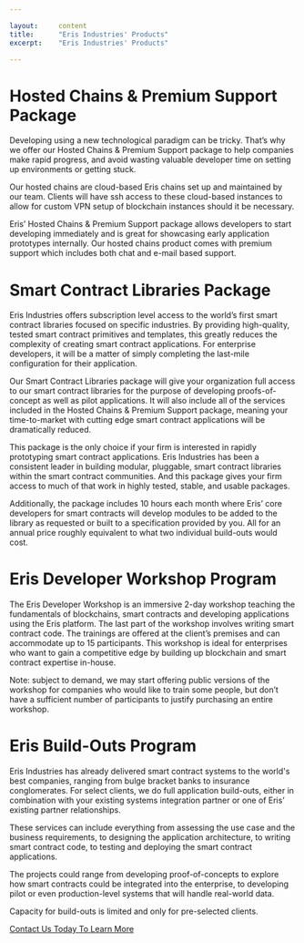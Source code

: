 ```yaml
---

layout:     content
title:      "Eris Industries' Products"
excerpt:    "Eris Industries' Products"

---
```


# Hosted Chains & Premium Support Package

Developing using a new technological paradigm can be tricky. That’s why we offer our Hosted Chains & Premium Support package to help companies make rapid progress, and avoid wasting valuable developer time on setting up environments or getting stuck.

Our hosted chains are cloud-based Eris chains set up and maintained by our team. Clients will have ssh access to these cloud-based instances to allow for custom VPN setup of blockchain instances should it be necessary.

Eris’ Hosted Chains & Premium Support package allows developers to start developing immediately and is great for showcasing early application prototypes internally. Our hosted chains product comes with premium support which includes both chat and e-mail based support.

# Smart Contract Libraries Package

Eris Industries offers subscription level access to the world’s first smart contract libraries focused on specific industries. By providing high-quality, tested smart contract primitives and templates, this greatly reduces the complexity of creating smart contract applications. For enterprise developers, it will be a matter of simply completing the last-mile configuration for their application.

Our Smart Contract Libraries package will give your organization full access to our smart contract libraries for the purpose of developing proofs-of-concept as well as pilot applications. It will also include all of the services included in the Hosted Chains & Premium Support package, meaning your time-to-market with cutting edge smart contract applications will be dramatically reduced.

This package is the only choice if your firm is interested in rapidly prototyping smart contract applications. Eris Industries has been a consistent leader in building modular, pluggable, smart contract libraries within the smart contract communities. And this package gives your firm access to much of that work in highly tested, stable, and usable packages.

Additionally, the package includes 10 hours each month where Eris’ core developers for smart contracts will develop modules to be added to the library as requested or built to a specification provided by you. All for an annual price roughly equivalent to what two individual build-outs would cost.

# Eris Developer Workshop Program

The Eris Developer Workshop is an immersive 2-day workshop teaching the fundamentals of blockchains, smart contracts and developing applications using the Eris platform. The last part of the workshop involves writing smart contract code. The trainings are offered at the client’s premises and can accommodate up to 15 participants. This workshop is ideal for enterprises who want to gain a competitive edge by building up blockchain and smart contract expertise in-house.

Note: subject to demand, we may start offering public versions of the workshop for companies who would like to train some people, but don’t have a sufficient number of participants to justify purchasing an entire workshop.

# Eris Build-Outs Program

Eris Industries has already delivered smart contract systems to the world's best companies, ranging from bulge bracket banks to insurance conglomerates. For select clients, we do full application build-outs, either in combination with your existing systems integration partner or one of Eris’ existing partner relationships.

These services can include everything from assessing the use case and the business requirements, to designing the application architecture, to writing smart contract code, to testing and deploying the smart contract applications.

The projects could range from developing proof-of-concepts to explore how smart contracts could be integrated into the enterprise, to developing pilot or even production-level systems that will handle real-world data.

Capacity for build-outs is limited and only for pre-selected clients.

<a class="action-big" href="mailto:contact@erisindustries.com">Contact Us Today To Learn More</a>

